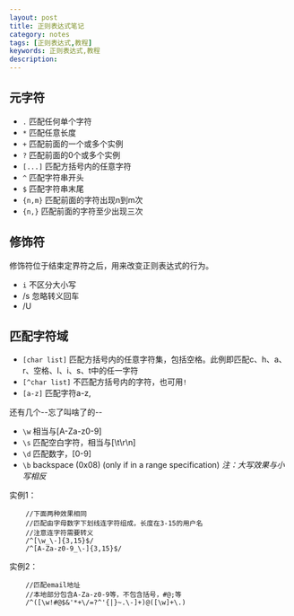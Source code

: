```yaml
---
layout: post
title: 正则表达式笔记
category: notes
tags: [正则表达式,教程]
keywords: 正则表达式,教程
description:
---
```



## 元字符

* `.` 匹配任何单个字符
* `*` 匹配任意长度
* `+` 匹配前面的一个或多个实例
* `?` 匹配前面的0个或多个实例
* `[...]` 匹配方括号内的任意字符
* `^` 匹配字符串开头
* `$` 匹配字符串末尾
* `{n,m}` 匹配前面的字符出现n到m次
* `{n,}` 匹配前面的字符至少出现三次

<!-- more -->

## 修饰符

修饰符位于结束定界符之后，用来改变正则表达式的行为。

* `i` 不区分大小写
* /s 忽略转义回车
* /U

## 匹配字符域

* `[char list]` 匹配方括号内的任意字符集，包括空格。此例即匹配c、h、a、r、空格、l、i、s、t中的任一字符
* `[^char list]` 不匹配方括号内的字符，也可用`!`
* `[a-z]` 匹配字符a-z,

还有几个--忘了叫啥了的--

* `\w` 相当与[A-Za-z0-9]
* `\s` 匹配空白字符，相当与[\t\r\n]
* `\d` 匹配数字，[0-9]
* `\b` backspace (0x08) (only if in a range specification)
*注：大写效果与小写相反*

实例1：
```
	//下面两种效果相同
	//匹配由字母数字下划线连字符组成，长度在3-15的用户名
	//注意连字符需要转义
	/^[\w_\-]{3,15}$/
	/^[A-Za-z0-9_\-]{3,15}$/
```

实例2：
```
	//匹配email地址
	//本地部分包含A-Za-z0-9等，不包含括号，#@;等
	/^([\w!#@$&'*+\/=?^'{|}~.\-]+)@([\w]+\.)
```
